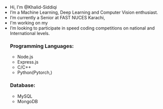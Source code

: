 - Hi, I’m @Khalid-Siddiqi
- I’m a Machine Learning, Deep Learning and Computer Vision enthusiast.
- I’m currently a Senior at FAST NUCES Karachi,
- I'm working on my
- I’m looking to participate in speed coding competitions on national and International levels.<br>
  ###   Programming Languages:
  * Node.js
  * Express.js
  * C/C++
  * Python(Pytorch,)
  ### Database:
  * MySQL
  * MongoDB
<!---
Khalid-Siddiqi/Khalid-Siddiqi is a ✨ special ✨ repository because its `README.md` (this file) appears on your GitHub profile.
You can click the Preview link to take a look at your changes.
--->


